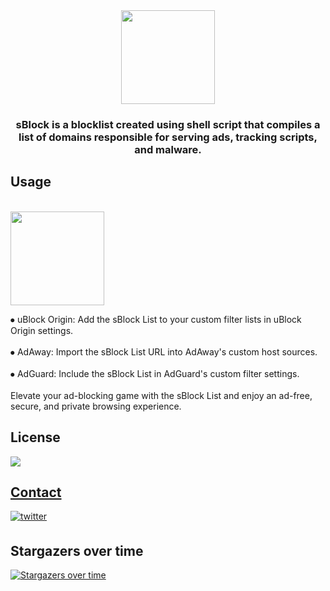 <div align="center">
  <img height="150" src="https://i.postimg.cc/xT9nh3wD/s-1.png"  />
</div>

<h3><p align="center">sBlock is a blocklist created using shell script that compiles a list of domains responsible for serving ads, tracking scripts, and malware.</p></h3>

## Usage
<br clear="both">

<div align="left">
  <img height="150" src="https://i.postimg.cc/59Qskz3S/Screenshot-2025-02-15-230321.png"  />
</div>

<p align="left">
  
  ⦁ uBlock Origin: Add the sBlock List to your custom filter lists in uBlock Origin settings.<br><br>
  ⦁ AdAway: Import the sBlock List URL into AdAway's custom host sources.<br><br>
  ⦁ AdGuard: Include the sBlock List in AdGuard's custom filter settings.<br><br>
  Elevate your ad-blocking game with the sBlock List and enjoy an ad-free, secure, and private browsing experience.</p>

## License
<a href="https://mit-license.org/">
<img src=https://ziadoua.github.io/m3-Markdown-Badges/badges/LicenceMIT/licencemit1.svg
</a>

## Contact
<a href="https://twitter.com/swastiksagarr" target="_blank">
<img src=https://ziadoua.github.io/m3-Markdown-Badges/badges/Twitter/twitter2.svg
?&style=for-the-badge&logo=twitter&logoColor=white alt=twitter style="margin-bottom: 5px;" />
</a>

## Stargazers over time
[![Stargazers over time](https://starchart.cc/swastiksagar/sblock.svg?variant=adaptive)](https://starchart.cc/swastiksagar/sblock)

